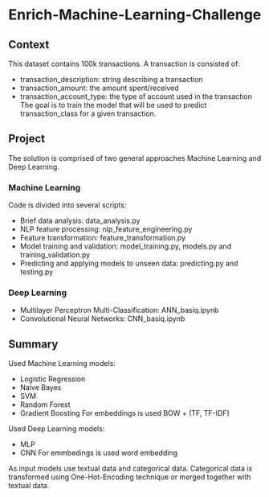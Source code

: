 # Enrich-Machine-Learning-Challenge


## Context

This dataset contains 100k transactions. A transaction is consisted of:
- transaction_description: string describing a transaction
- transaction_amount: the amount spent/received
- transaction_account_type: the type of account used in the transaction
The goal is to train the model that will be used to predict transaction_class for a given transaction.

## Project

The solution is comprised of two general approaches Machine Learning and Deep Learning.

### Machine Learning
Code is divided into several scripts:
- Brief data analysis: data_analysis.py
- NLP feature processing: nlp_feature_engineering.py
- Feature transformation: feature_transformation.py
- Model training and validation: model_training.py, models.py and training_validation.py
- Predicting and applying models to unseen data: predicting.py and testing.py

### Deep Learning
- Multilayer Perceptron Multi-Classification: ANN_basiq.ipynb
- Convolutional Neural Networks: CNN_basiq.ipynb

## Summary

Used Machine Learning models:
- Logistic Regression
- Naive Bayes
- SVM
- Random Forest
- Gradient Boosting
For embeddings is used BOW + (TF, TF-IDF)

Used Deep Learning models:
- MLP 
- CNN 
For emmbedings is used word embedding

As input models use textual data and categorical data. Categorical data is transformed using One-Hot-Encoding technique or merged together with textual data.
